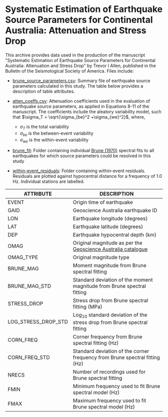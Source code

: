 # Systematic Estimation of Earthquake Source Parameters for Continental Australia: Attenuation and Stress Drop 

This archive provides data used in the production of the manuscript "Systematic Estimation of Earthquake Source Parameters for Continental Australia: Attenuation and Stress Drop" by Trevor I Allen, published in the Bulletin of the Seismological Society of America.  Files include:

- [brune_source_parameters.csv](https://github.com/GeoscienceAustralia/ga-earthquake-hazard/tree/master/cont_au_source_params_stress_drop/brune_source_parameters.csv): Summary file of earthquake source parameters calculated in this study. The table below provides a description of table attributes.
- [atten_coeffs.csv](https://github.com/GeoscienceAustralia/ga-earthquake-hazard/tree/master/cont_au_source_params_stress_drop/atten_coeffs.csv): Attenuation coefficients used in the evaluation of earthquake source parameters, as applied in Equations 8-11 of the manuscript. The coefficients include the aleatory variability model, such that $`\sigma_T = \sqrt{\sigma_{be}^2 +\sigma_{we}^2}`$, where,
	- $`\sigma_T`$ is the total variability
	- $`\sigma_{be}`$ is the between-event variability
	- $`\sigma_{we}`$ is the within-event variability 
	
- [brune_fit](https://github.com/GeoscienceAustralia/ga-earthquake-hazard/tree/master/cont_au_source_params_stress_drop/brune_fit): Folder containing individual [Brune (1970)](https://agupubs.onlinelibrary.wiley.com/doi/abs/10.1029/jb075i026p04997) spectral fits to all earthquakes for which source parameters could be resolved in this study
- [within-event_residuals](https://github.com/GeoscienceAustralia/ga-earthquake-hazard/tree/master/cont_au_source_params_stress_drop/within-event_residuals): Folder containing within-event residuals. Residuals are plotted against hypocentral distance for a frequency of 1.0 Hz. Individual stations are labelled.

| ATTRIBUTE | DESCRIPTION |
| --------- | ----------- |
| EVENT | Origin time of earthquake |
| GAID | Geoscience Australia earthquake ID |
| LON | Earthquake longitude (degrees) |
| LAT | Earthquake latitude (degrees) |
| DEP | Earthquake hypocentral depth (km) |
| OMAG | Original magnitude as per the [Geoscience Australia catalogue](https://earthquakes.ga.gov.au/) |
| OMAG_TYPE | Original magnitude type |
| BRUNE_MAG | Moment magnitude from Brune spectral fitting |
| BRUNE_MAG_STD | Standard deviation of the moment magnitude from Brune spectral fitting |
| STRESS_DROP | Stress drop from Brune spectral fitting (MPa) |
| LOG_STRESS_DROP_STD | Log<sub>10</sub> standard deviation of the stress drop from Brune spectral fitting |
| CORN_FREQ | Corner frequency from Brune spectral fitting (Hz) |
| CORN_FREQ_STD | Standard deviation of the corner frequency from Brune spectral fitting (Hz) |
| NRECS | Number of recordings used for Brune spectral fitting |
| FMIN | Minimum frequency used to fit Brune spectral model (Hz) |
| FMAX | Maximum frequency used to fit Brune spectral model (Hz) |
